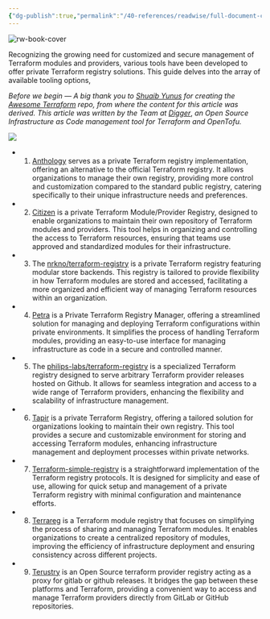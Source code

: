 ```yaml
---
{"dg-publish":true,"permalink":"/40-references/readwise/full-document-contents/private-module-registries-for-terraform-a-list-of-available-tooling-options/","tags":["rw/articles"]}
---
```


![rw-book-cover](https://miro.medium.com/v2/resize:fit:1200/1*QSmwrlV18ZiT8XBVUZduSw.png)

Recognizing the growing need for customized and secure management of Terraform modules and providers, various tools have been developed to offer private Terraform registry solutions. This guide delves into the array of available tooling options,

*Before we begin — A big thank you to* [*Shuaib Yunus*](https://github.com/shuaibiyy) *for creating the* [*Awesome Terraform*](https://github.com/shuaibiyy/awesome-terraform) *repo, from where the content for this article was derived. This article was written by the Team at* [*Digger*](https://digger.dev), *an Open Source Infrastructure as Code management tool for Terraform and OpenTofu.*

![](https://miro.medium.com/v2/resize:fit:700/1*QSmwrlV18ZiT8XBVUZduSw.png)
* 1. [Anthology](https://github.com/erikvanbrakel/anthology) serves as a private Terraform registry implementation, offering an alternative to the official Terraform registry. It allows organizations to manage their own registry, providing more control and customization compared to the standard public registry, catering specifically to their unique infrastructure needs and preferences.
* 2. [Citizen](https://github.com/outsideris/citizen) is a private Terraform Module/Provider Registry, designed to enable organizations to maintain their own repository of Terraform modules and providers. This tool helps in organizing and controlling the access to Terraform resources, ensuring that teams use approved and standardized modules for their infrastructure.
* 3. The [nrkno/terraform-registry](https://github.com/nrkno/terraform-registry) is a private Terraform registry featuring modular store backends. This registry is tailored to provide flexibility in how Terraform modules are stored and accessed, facilitating a more organized and efficient way of managing Terraform resources within an organization.
* 4. [Petra](https://github.com/shuaibiyy/awesome-terraform#:~:text=modular%20store%20backends.-,petra,-%2D%20Private%20Terraform%20Registry) is a Private Terraform Registry Manager, offering a streamlined solution for managing and deploying Terraform configurations within private environments. It simplifies the process of handling Terraform modules, providing an easy-to-use interface for managing infrastructure as code in a secure and controlled manner.
* 5. The [philips-labs/terraform-registry](https://github.com/philips-labs/terraform-registry) is a specialized Terraform registry designed to serve arbitrary Terraform provider releases hosted on Github. It allows for seamless integration and access to a wide range of Terraform providers, enhancing the flexibility and scalability of infrastructure management.
* 6. [Tapir](https://github.com/PacoVK/tapir) is a private Terraform Registry, offering a tailored solution for organizations looking to maintain their own registry. This tool provides a secure and customizable environment for storing and accessing Terraform modules, enhancing infrastructure management and deployment processes within private networks.
* 7. [Terraform-simple-registry](https://github.com/apparentlymart/terraform-simple-registry) is a straightforward implementation of the Terraform registry protocols. It is designed for simplicity and ease of use, allowing for quick setup and management of a private Terraform registry with minimal configuration and maintenance efforts.
* 8. [Terrareg](https://github.com/matthewjohn/terrareg) is a Terraform module registry that focuses on simplifying the process of sharing and managing Terraform modules. It enables organizations to create a centralized repository of modules, improving the efficiency of infrastructure deployment and ensuring consistency across different projects.
* 9. [Terustry](http://terustry) is an Open Source terraform provider registry acting as a proxy for gitlab or github releases. It bridges the gap between these platforms and Terraform, providing a convenient way to access and manage Terraform providers directly from GitLab or GitHub repositories.
